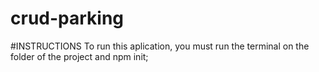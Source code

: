 # crud-parking
#INSTRUCTIONS
To run this aplication, you must run the terminal on the folder of the project and npm init;
